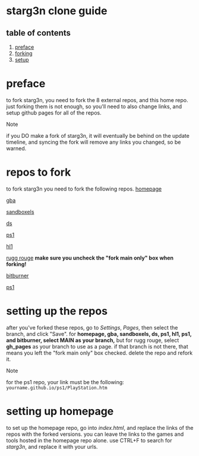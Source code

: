 # starg3n clone guide

## table of contents
1. [preface](#preface)
2. [forking](#repos-to-fork)
3. [setup](#setting-up-the-repos)


# preface
to fork starg3n, you need to fork the 8 external repos, and this home repo. just forking them is not enough, so you'll need to also change links, and setup github pages for all of the repos.
> [!NOTE]
> if you DO make a fork of starg3n, it will eventually be behind on the update timeline, and syncing the fork will remove any links you changed, so be warned.

# repos to fork
to fork starg3n you need to fork the following repos.
[homepage](https://github.com/starg3n/starg3n.github.io/tree/main)

[gba](https://github.com/starg3n/gba)

[sandboxels](https://github.com/starg3n/sandboxels)

[ds](https://github.com/starg3n/ds)

[ps1](https://github.com/starg3n/ps1)

[hl1](https://github.com/starg3n/hl1)

[rugg rouge](https://github.com/starg3n/rr) **make sure you uncheck the "fork main only" box when forking!**

[bitburner](https://github.com/starg3n/bitburner)

[ps1](https://github.com/starg3n/ps1)

# setting up the repos

after you've forked these repos, go to _Settings_, _Pages_, then select the branch, and click "Save".
for **homepage, gba, sandboxels, ds, ps1, hl1, ps1, and bitburner, select MAIN as your branch,** but for rugg rouge, select **gh_pages** as your branch to use as a page. if that branch is not there, that means you left the "fork main only" box checked. delete the repo and refork it. 
> [!NOTE]
> for the ps1 repo, your link must be the following: \
> ```yourname.github.io/ps1/PlayStation.htm```

# setting up homepage

to set up the homepage repo, go into _index.html_, and replace the links of the repos with the forked versions. you can leave the links to the games and tools hosted in the homepage repo alone.
use CTRL+F to search for _starg3n_, and replace it with your urls.
